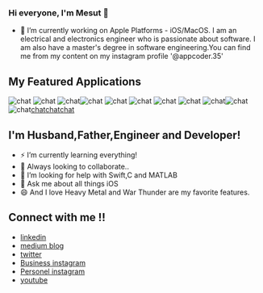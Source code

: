 


### Hi everyone, I'm Mesut 👋

- 🔭 I’m currently working on Apple Platforms - iOS/MacOS. I am an electrical and electronics engineer who is passionate about software. I am also have a master's degree in software engineering.You can find me from my content on my instagram profile '@appcoder.35'

##  My Featured Applications

![chat](https://www.linkpicture.com/q/Date-kart-2.jpg) ![chat](https://www.linkpicture.com/q/Ekran-Resmi-2023-06-15-11.29.26.png) ![chat](https://www.linkpicture.com/q/Ekran-Resmi-2023-06-15-11.29.41.png)![chat](https://www.linkpicture.com/q/Ekran-Resmi-2023-06-15-11.27.39_1.png) ![chat](https://www.linkpicture.com/q/Simulator-Screenshot-iPhone-14-Pro-2023-06-15-at-11.09.38.png)  ![chat](https://www.linkpicture.com/q/Ekran-Resmi-2023-06-15-11.23.30_1.png)   ![chat](https://www.linkpicture.com/q/Ekran-Resmi-2023-06-15-11.23.55_1.png)    ![chat](https://www.linkpicture.com/q/Simulator-Screenshot-iPhone-14-Pro-2023-06-15-at-11.09.53.png) ![chat](https://www.linkpicture.com/q/Simulator-Screenshot-iPhone-14-Pro-2023-06-15-at-11.10.00.png)![chat](https://www.linkpicture.com/q/Simulator-Screenshot-iPhone-14-Pro-2023-06-15-at-11.12.12.png)![chat](https://www.linkpicture.com/q/Simulator-Screenshot-iPhone-14-Pro-2023-06-15-at-11.12.43.png)[chat](https://www.linkpicture.com/q/Simulator-Screenshot-iPhone-14-Pro-2023-06-15-at-11.12.53.png)[chat](https://www.linkpicture.com/q/Simulator-Screenshot-iPhone-14-Pro-2023-06-15-at-11.22.12.png)[chat](https://www.linkpicture.com/q/Ekran-Resmi-2023-06-15-11.23.04_2.png)

##  I'm Husband,Father,Engineer and Developer!
- ⚡ I’m currently learning everything!
- 👯 Always looking to collaborate..
- 🤔 I’m looking for help with Swift,C and MATLAB
- 💬 Ask me about all things iOS
- 😄 And I love Heavy Metal and War Thunder are my favorite features.

## Connect with me !!

- [linkedin](https://www.linkedin.com/in/mesut-aygün-0a0607198)
- [medium blog](https://mesutaygun35.medium.com)
- [twitter](https://twitter.com/messo88374717)
- [Business instagram](https://www.instagram.com/appcoder.35)
- [Personel instagram](https://www.instagram.com/aygun.mesut)
- [youtube](https://www.youtube.com/channel/UCW9G4k-u_-JXGbjD6NIKSng)
